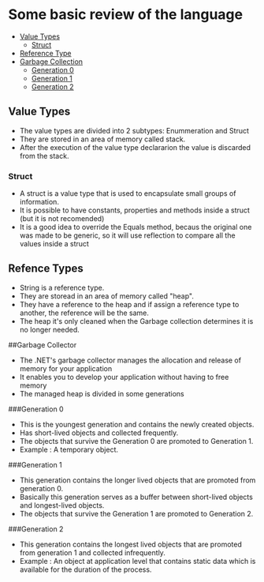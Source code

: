 # Some basic review of the language

* [Value Types](#value-types)
   * [Struct](#struct)
* [Reference Type](#reference-types)
* [Garbage Collection](#garbage-collection)
  * [Generation 0](#generation-0)
  * [Generation 1](#generation-1)
  * [Generation 2](#generation-2)
   


## Value Types

- The value types are divided into 2 subtypes: Enummeration and Struct
- They are stored in an area of memory called stack.
- After the execution of the value type declararion the value is discarded from the stack.

### Struct
  - A struct is a value type that is used to encapsulate small groups of information.
  - It is possible to have constants, properties and methods inside a struct (but it is not recomended)
  - It is a good idea to override the Equals method, becaus the original one was made to be generic, so it will use reflection to compare all the values inside a struct

## Refence Types
- String is a reference type.
- They are storead in an area of memory called "heap".
- They have a reference to the heap and if assign a reference type to another, the reference will be the same.
- The heap it's only cleaned when the Garbage collection determines it is no longer needed.

##Garbage Collector
- The .NET's garbage collector manages the allocation and release of memory for your application
- It enables you to develop your application without having to free memory
- The managed heap is divided in some generations

###Generation 0
 - This is the youngest generation and contains the newly created objects. 
 - Has short-lived objects and collected frequently.
 - The objects that survive the Generation 0 are promoted to Generation 1.
 - Example : A temporary object.
 
###Generation 1
 - This generation contains the longer lived objects that are promoted from generation 0. 
 - Basically this generation serves as a buffer between short-lived objects and longest-lived objects. 
 - The objects that survive the Generation 1 are promoted to Generation 2. 

###Generation 2
 - This generation contains the longest lived objects that are promoted from generation 1 and collected infrequently.
 - Example : An object at application level that contains static data which is available for the duration of the process. 
